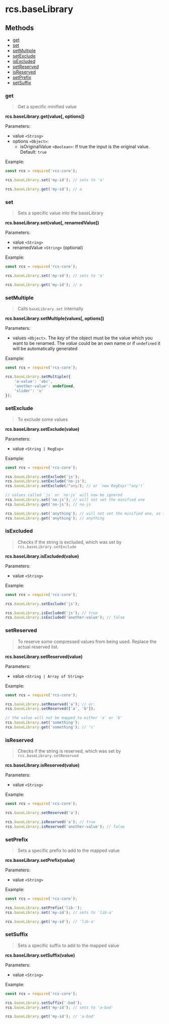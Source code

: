 # rcs.baseLibrary

## Methods
- [get](#get)
- [set](#set)
- [setMultiple](#setmultiple)
- [setExclude](#setexclude)
- [isExcluded](#isexcluded)
- [setReserved](#setreserved)
- [isReserved](#isreserved)
- [setPrefix](#setprefix)
- [setSuffix](#setsuffix)

### get

> Get a specific minified value

**rcs.baseLibrary.get(value[, options])**

Parameters:
- value `<String>`
- options `<Object>`:
  - isOriginalValue `<Boolean>`: If true the input is the original value. Default: `true`

Example:

```js
const rcs = require('rcs-core');

rcs.baseLibrary.set('my-id'); // sets to 'a'

rcs.baseLibrary.get('my-id'); // a
```

### set

> Sets a specific value into the baseLibrary

**rcs.baseLibrary.set(value[, renamedValue])**

Parameters:
- value `<String>`
- renamedValue `<String>` (optional)

Example:

```js
const rcs = require('rcs-core');

rcs.baseLibrary.set('my-id'); // sets to 'a'

rcs.baseLibrary.get('my-id'); // a
```

### setMultiple

> Calls `baseLibrary.set` internally

**rcs.baseLibrary.setMultiple(values[, options])**

Parameters:
- values `<Object>`. The *key* of the object must be the value which you want to be renamed. The *value* could be an own name or if `undefined` it will be automatically generated

Example:

```js
const rcs = require('rcs-core');

rcs.baseLibrary.setMultiple({
    'a-value': 'abc',
    'another-value': undefined,
    'slider': 'u'
});
```

### setExclude

> To exclude some values

**rcs.baseLibrary.setExclude(value)**

Parameters:
- value `<String | RegExp>`

Example:

```js
const rcs = require('rcs-core');

rcs.baseLibrary.setExclude('js');
rcs.baseLibrary.setExclude('no-js');
rcs.baseLibrary.setExclude(/^any/); // or `new RegExp('^any')`

// values called `js` or `no-js` will now be ignored
rcs.baseLibrary.set('no-js'); // will not set the minified one
rcs.baseLibrary.get('no-js'); // no-js

rcs.baseLibrary.set('anything'); // will not set the minified one, as it matches /^any/
rcs.baseLibrary.get('anything'); // anything
```

### isExcluded

> Checks if the string is excluded, which was set by `rcs.baseLibrary.setExclude`

**rcs.baseLibrary.isExcluded(value)**

Parameters:
- value `<String>`

Example:

```js
const rcs = require('rcs-core');

rcs.baseLibrary.setExclude('js');

rcs.baseLibrary.isExcluded('js'); // true
rcs.baseLibrary.isExcluded('another-value'); // false
```

### setReserved

> To reserve some compressed values from being used. Replace the actual reserved list.

**rcs.baseLibrary.setReserved(value)**

Parameters:
- value `<String | Array of String>`

Example:

```js
const rcs = require('rcs-core');

rcs.baseLibrary.setReserved('a'); // or:
rcs.baseLibrary.setReserved(['a', 'b']);

// the value will not be mapped to either 'a' or 'b'
rcs.baseLibrary.set('something');
rcs.baseLibrary.get('something'); // 'c'
```

### isReserved

> Checks if the string is reserved, which was set by `rcs.baseLibrary.setReserved`

**rcs.baseLibrary.isReserved(value)**

Parameters:
- value `<String>`

Example:

```js
const rcs = require('rcs-core');

rcs.baseLibrary.setReserved('a');

rcs.baseLibrary.isReserved('a'); // true
rcs.baseLibrary.isReserved('another-value'); // false
```

### setPrefix

> Sets a specific prefix to add to the mapped value

**rcs.baseLibrary.setPrefix(value)**

Parameters:
- value `<String>`

Example:

```js
const rcs = require('rcs-core');

rcs.baseLibrary.setPrefix('lib-');
rcs.baseLibrary.set('my-id'); // sets to 'lib-a'

rcs.baseLibrary.get('my-id'); // 'lib-a'
```

### setSuffix

> Sets a specific suffix to add to the mapped value

**rcs.baseLibrary.setSuffix(value)**

Parameters:
- value `<String>`

Example:

```js
const rcs = require('rcs-core');

rcs.baseLibrary.setSuffix('-bad');
rcs.baseLibrary.set('my-id'); // sets to 'a-bad'

rcs.baseLibrary.get('my-id'); // 'a-bad'
```

